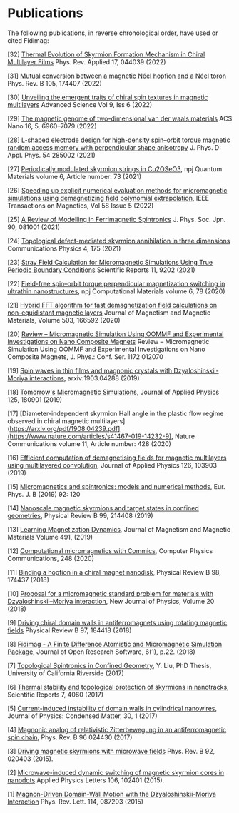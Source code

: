 # Publications

The following publications, in reverse chronological order, have used or cited Fidimag:

[32] [Thermal Evolution of Skyrmion Formation Mechanism in Chiral Multilayer Films](https://journals.aps.org/prapplied/abstract/10.1103/PhysRevApplied.17.044039) Phys. Rev. Applied 17, 044039 (2022)

[31] [Mutual conversion between a magnetic Néel hopfion and a Néel toron](https://journals.aps.org/prb/abstract/10.1103/PhysRevB.105.174407) Phys. Rev. B 105, 174407 (2022)

[30] [Unveiling the emergent traits of chiral spin textures in magnetic multilayers](https://onlinelibrary.wiley.com/doi/abs/10.1002/advs.202103978) Advanced Science Vol 9, Iss 6 (2022)

[29] [The magnetic genome of two-dimensional van der waals materials](https://pubs.acs.org/doi/full/10.1021/acsnano.1c09150) ACS Nano 16, 5, 6960–7079 (2022)

[28] [L-shaped electrode design for high-density spin–orbit torque magnetic random access memory with perpendicular shape anisotropy](https://iopscience.iop.org/article/10.1088/1361-6463/abf61d/) J. Phys. D: Appl. Phys. 54 285002 (2021)

[27] [Periodically modulated skyrmion strings in Cu2OSeO3](https://doi.org/10.1038/s41535-021-00373-y), npj Quantum Materials volume 6, Article number: 73 (2021)

[26] [Speeding up explicit numerical evaluation methods for micromagnetic simulations using demagnetizing field polynomial extrapolation](https://ieeexplore.ieee.org/document/9737008), IEEE Transactions on Magnetics, Vol 58 Issue 5 (2022)

[25] [A Review of Modelling in Ferrimagnetic Spintronics](https://journals.jps.jp/doi/full/10.7566/JPSJ.90.081001) J. Phys. Soc. Jpn. 90, 081001 (2021)

[24] [Topological defect-mediated skyrmion annihilation in three dimensions](https://www.nature.com/articles/s42005-021-00675-4) Communications Physics 4, 175 (2021)

[23] [Stray Field Calculation for Micromagnetic Simulations Using True Periodic Boundary Conditions](https://doi.org/10.1038/s41598-021-88541-9) Scientific Reports  11, 9202 (2021)

[22] [Field-free spin–orbit torque perpendicular magnetization switching in ultrathin nanostructures](https://doi.org/10.1038/s41524-020-0347-0), npj Computational Materials volume 6, 78 (2020)

[21] [Hybrid FFT algorithm for fast demagnetization field calculations on non-equidistant magnetic layers](https://doi.org/10.1016/j.jmmm.2020.166592)
Journal of Magnetism and Magnetic Materials, Volume 503, 166592 (2020)

[20] [Review – Micromagnetic Simulation Using OOMMF and Experimental Investigations on Nano Composite Magnets](https://doi.org/10.1088/1742-6596/1172/1/012070)
Review – Micromagnetic Simulation Using OOMMF and Experimental Investigations on Nano Composite Magnets, J. Phys.: Conf. Ser. 1172 012070

[19] [Spin waves in thin films and magnonic crystals with Dzyaloshinskii-Moriya interactions](https://arxiv.org/abs/1903.04288), arxiv:1903.04288 (2019)

[18] [Tomorrow's Micromagnetic Simulations](https://doi.org/10.1063/1.5093730), Journal of Applied Physics 125, 180901 (2019)

[17] [Diameter-independent skyrmion Hall angle in the plastic flow regime observed in chiral magnetic
multilayers](https://arxiv.org/pdf/1908.04239.pdf](https://www.nature.com/articles/s41467-019-14232-9), Nature Communications volume 11, Article number: 428 (2020)

[16] [Efficient computation of demagnetising fields for magnetic multilayers using multilayered convolution](https://aip.scitation.org/doi/10.1063/1.5116754), Journal of Applied Physics 126, 103903 (2019)

[15] [Micromagnetics and spintronics: models and numerical methods](https://link.springer.com/article/10.1140%2Fepjb%2Fe2019-90599-6), Eur. Phys. J. B (2019) 92: 120

[14] [Nanoscale magnetic skyrmions and target states in confined geometries](https://journals.aps.org/prb/abstract/10.1103/PhysRevB.99.214408), Physical Review B 99, 214408 (2019) 

[13] [Learning Magnetization Dynamics](https://www.sciencedirect.com/science/article/abs/pii/S0304885319307978?via%3Dihub), Journal of Magnetism and Magnetic Materials
Volume 491, (2019)

[12] [Computational micromagnetics with Commics](https://doi.org/10.1016/j.cpc.2019.106965), Computer Physics Communications, 248 (2020)

[11] [Binding a hopfion in a chiral magnet nanodisk](https://journals.aps.org/prb/pdf/10.1103/PhysRevB.98.174437), Physical Review B 98, 174437 (2018)

[10] [Proposal for a micromagnetic standard problem for materials with Dzyaloshinskii–Moriya interaction](http://iopscience.iop.org/article/10.1088/1367-2630/aaea1c), New Journal of Physics, Volume 20 (2018)

[9] [Driving chiral domain walls in antiferromagnets using rotating magnetic fields](https://link.aps.org/doi/10.1103/PhysRevB.97.184418) Physical Review B 97, 184418 (2018)

[8] [Fidimag - A Finite Difference Atomistic and Micromagnetic Simulation Package](http://doi.org/10.5334/jors.223), Journal of Open Research Software, 6(1), p.22. (2018)

[7] [Topological Spintronics in Confined Geometry](https://escholarship.org/uc/item/8wx626mw), Y. Liu, PhD Thesis, University of California Riverside (2017)

[6] [Thermal stability and topological protection of skyrmions in nanotracks](https://www.nature.com/articles/s41598-017-03391-8), Scientific Reports 7, 4060 (2017)

[5] [Current-induced instability of domain walls in cylindrical nanowires](http://iopscience.iop.org/article/10.1088/1361-648X/aa9698/meta), Journal of Physics: Condensed Matter, 30, 1 (2017)

[4] [Magnonic analog of relativistic Zitterbewegung in an antiferromagnetic spin chain](https://journals.aps.org/prb/abstract/10.1103/PhysRevB.96.024430), Phys. Rev. B 96 024430 (2017)

[3] [Driving magnetic skyrmions with microwave fields](https://journals.aps.org/prb/abstract/10.1103/PhysRevB.92.020403) Phys. Rev. B 92, 020403 (2015).

[2] [Microwave-induced dynamic switching of magnetic skyrmion cores in nanodots](https://aip.scitation.org/doi/10.1063/1.4914496) Applied Physics Letters 106, 102401 (2015).

[1] [Magnon-Driven Domain-Wall Motion with the Dzyaloshinskii-Moriya Interaction](https://journals.aps.org/prl/abstract/10.1103/PhysRevLett.114.087203) Phys. Rev. Lett. 114, 087203 (2015)
